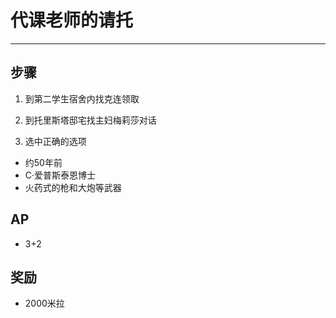 # 代课老师的请托

---

## 步骤

1. 到第二学生宿舍内找克连领取

2. 到托里斯塔邸宅找主妇梅莉莎对话

3. 选中正确的选项
  - 约50年前
  - C·爱普斯泰恩博士
  - 火药式的枪和大炮等武器

## AP

- 3+2

## 奖励

- 2000米拉